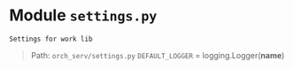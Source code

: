 # Module `settings.py`
```text
Settings for work lib
```

> Path: `orch_serv/settings.py`
`DEFAULT_LOGGER` = logging.Logger(__name__)
